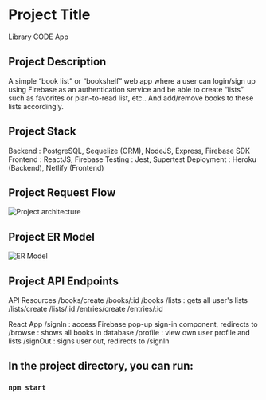 # Project Title

Library CODE App

## Project Description

A simple “book list” or “bookshelf” web app where a user can login/sign up using Firebase as an authentication service and be able to create “lists” such as favorites or plan-to-read list, etc.. And add/remove books to these lists accordingly.

## Project Stack

Backend : PostgreSQL, Sequelize (ORM), NodeJS, Express, Firebase SDK
Frontend : ReactJS, Firebase
Testing : Jest, Supertest
Deployment : Heroku (Backend), Netlify (Frontend)

## Project Request Flow

![Project architecture](https://drive.google.com/file/d/1Y0gwIT1u86Tp51vuzhuXaIsMMjcRhTGz/view?usp=sharing)

## Project ER Model

![ER Model](https://drive.google.com/file/d/1GOkmgFYUiUaULNbudX7dpsjUhTA5BfsV/view?usp=sharing)

## Project API Endpoints

API Resources
/books/create
/books/:id
/books
/lists : gets all user's lists
/lists/create
/lists/:id
/entries/create
/entries/:id

React App
/signIn : access Firebase pop-up sign-in component, redirects to
/browse : shows all books in database
/profile : view own user profile and lists
/signOut : signs user out, redirects to /signIn

## In the project directory, you can run:

### `npm start`
